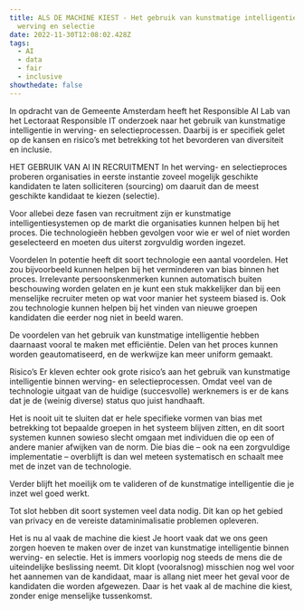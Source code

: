 ```yaml
---
title: ALS DE MACHINE KIEST - Het gebruik van kunstmatige intelligentie in
  werving en selectie
date: 2022-11-30T12:08:02.428Z
tags:
  - AI
  - data
  - fair
  - inclusive
showthedate: false
---
```

In opdracht van de Gemeente Amsterdam heeft het Responsible AI Lab van het Lectoraat Responsible IT onderzoek naar het gebruik van kunstmatige intelligentie in werving- en selectieprocessen. Daarbij is er specifiek gelet op de kansen en risico’s met betrekking tot het bevorderen van diversiteit en inclusie.

HET GEBRUIK VAN AI IN RECRUITMENT
In het werving- en selectieproces proberen organisaties in eerste instantie zoveel mogelijk geschikte kandidaten te laten solliciteren (sourcing) om daaruit dan de meest geschikte kandidaat te kiezen (selectie).

Voor allebei deze fasen van recruitment zijn er kunstmatige intelligentiesystemen op de markt die organisaties kunnen helpen bij het proces. Die technologieën hebben gevolgen voor wie er wel of niet worden geselecteerd en moeten dus uiterst zorgvuldig worden ingezet.

Voordelen
In potentie heeft dit soort technologie een aantal voordelen.  Het zou bijvoorbeeld kunnen helpen bij het verminderen van bias binnen het proces. Irrelevante persoonskenmerken kunnen automatisch buiten beschouwing worden gelaten en je kunt een stuk makkelijker dan bij een menselijke recruiter meten op wat voor manier het systeem biased is. Ook zou technologie kunnen helpen bij het vinden van nieuwe groepen kandidaten die eerder nog niet in beeld waren.

De voordelen van het gebruik van kunstmatige intelligentie hebben daarnaast vooral te maken met efficiëntie. Delen van het proces kunnen worden geautomatiseerd, en de werkwijze kan meer uniform gemaakt.

Risico’s
Er kleven echter ook grote risico’s aan het gebruik van kunstmatige intelligentie binnen werving- en selectieprocessen. Omdat veel van de technologie uitgaat van de huidige (succesvolle) werknemers is er de kans dat je de (weinig diverse) status quo juist handhaaft.

Het is nooit uit te sluiten dat er hele specifieke vormen van bias met betrekking tot bepaalde groepen in het systeem blijven zitten, en dit soort systemen kunnen sowieso slecht omgaan met individuen die op een of andere manier afwijken van de norm.  Die bias die – ook na een zorgvuldige implementatie – overblijft is dan wel meteen systematisch en schaalt mee met de inzet van de technologie.

Verder blijft het moeilijk om te valideren of de kunstmatige intelligentie die je inzet wel goed werkt.

Tot slot hebben dit soort systemen veel data nodig. Dit kan op het gebied van privacy en de vereiste dataminimalisatie problemen opleveren.

Het is nu al vaak de machine die kiest
Je hoort vaak dat we ons geen zorgen hoeven te maken over de inzet van kunstmatige intelligentie binnen werving- en selectie.  Het is immers voorlopig nog steeds de mens die de uiteindelijke beslissing neemt. Dit klopt (vooralsnog) misschien nog wel voor het aannemen van de kandidaat, maar is allang niet meer het geval voor de kandidaten die worden afgewezen. Daar is het vaak al de machine die kiest, zonder enige menselijke tussenkomst.